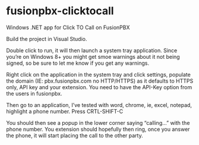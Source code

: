 # fusionpbx-clicktocall
Windows .NET app for Click TO Call on FusionPBX

Build the project in Visual Studio.

Double click to run, it will then launch a system tray application. Since you’re on Windows 8+ you might get smoe warnings about it not being signed, so be sure to let me know if you get any warnings.

Right click on the application in the system tray and click settings, populate the domain (IE: pbx.fusionpbx.com no HTTP/HTTPS) as it defaults to HTTPS only, API key and your extension. You need to have the API-Key option from the users in fusionpbx.

Then go to an application, I’ve tested with word, chrome, ie, excel, notepad, highlight a phone number. Press CRTL-SHIFT-C

You should then see a popup in the lower corner saying “calling…” with the phone number. You extension should hopefully then ring, once you answer the phone, it will start placing the call to the other party.